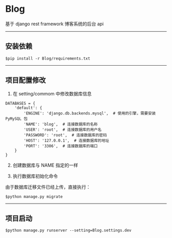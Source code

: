 # Blog

基于 django rest framework 博客系统的后台 api

---

## 安装依赖

```
$pip install -r Blog/requirements.txt
```

---

## 项目配置修改

1. 在 setting/commom 中修改数据库信息

```
DATABASES = {
    'default': {
        'ENGINE': 'django.db.backends.mysql',  # 使用的引擎，需要安装 PyMySQL 包
        'NAME': 'blog',  # 连接数据库的名称
        'USER': 'root',  # 连接数据库的用户名
        'PASSWORD': 'root',  # 连接数据库的密码
        'HOST': '127.0.0.1',  # 连接数据库的地址
        'PORT': '3306',  # 连接数据库的端口
    }
}
```

2. 创建数据库与 NAME 指定的一样

3. 执行数据库初始化命令

由于数据库迁移文件已经上传，直接执行：

```
$python manage.py migrate
```

---

## 项目启动

```
$python manage.py runserver --setting=Blog.settings.dev
```
